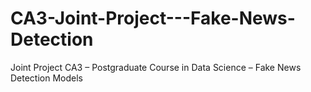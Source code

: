 # CA3-Joint-Project---Fake-News-Detection
Joint Project CA3 – Postgraduate Course in Data Science – Fake News Detection Models
